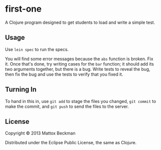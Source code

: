 # first-one

A Clojure program designed to get students to load and write a
simple test.

## Usage

Use `lein spec` to run the specs.

You will find some error messages because the `abs` function is broken.  Fix
it.  Once that's done, try writing cases for the `bar` function; it should
add its two arguments together, but there is a bug.  Write tests to reveal
the bug, then fix the bug and use the tests to verify that you fixed it.

## Turning In

To hand in this in, use `git add` to stage the files you changed,
`git commit` to make the commit, and `git push` to send the files
to the server.

## License

Copyright © 2013 Mattox Beckman

Distributed under the Eclipse Public License, the same as Clojure.
